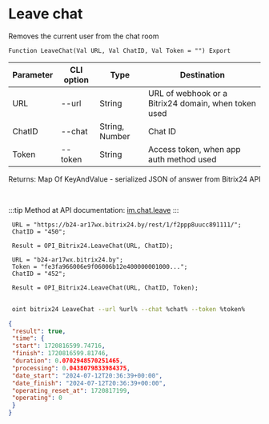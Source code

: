 ﻿---
sidebar_position: 3
---

# Leave chat
 Removes the current user from the chat room



`Function LeaveChat(Val URL, Val ChatID, Val Token = "") Export`

 | Parameter | CLI option | Type | Destination |
 |-|-|-|-|
 | URL | --url | String | URL of webhook or a Bitrix24 domain, when token used |
 | ChatID | --chat | String, Number | Chat ID |
 | Token | --token | String | Access token, when app auth method used |

 
 Returns: Map Of KeyAndValue - serialized JSON of answer from Bitrix24 API

<br/>

:::tip
Method at API documentation: [im.chat.leave](https://dev.1c-bitrix.ru/learning/course/?COURSE_ID=93&LESSON_ID=12101)
:::
<br/>


```bsl title="Code example"
 URL = "https://b24-ar17wx.bitrix24.by/rest/1/f2ppp8uucc891111/";
 ChatID = "450";
 
 Result = OPI_Bitrix24.LeaveChat(URL, ChatID);
 
 URL = "b24-ar17wx.bitrix24.by";
 Token = "fe3fa966006e9f06006b12e400000001000...";
 ChatID = "452";
 
 Result = OPI_Bitrix24.LeaveChat(URL, ChatID, Token);
```
	


```sh title="CLI command example"
 
 oint bitrix24 LeaveChat --url %url% --chat %chat% --token %token%

```

```json title="Result"
{
 "result": true,
 "time": {
 "start": 1720816599.74716,
 "finish": 1720816599.81746,
 "duration": 0.0702948570251465,
 "processing": 0.0438079833984375,
 "date_start": "2024-07-12T20:36:39+00:00",
 "date_finish": "2024-07-12T20:36:39+00:00",
 "operating_reset_at": 1720817199,
 "operating": 0
 }
}
```
